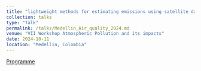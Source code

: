 ```yaml
---
title: "lightweight methods for estimating emissions using satellite data."
collection: talks
type: "Talk"
permalink: /talks/Medellin_Air_quality_2024.md
venue: "VII Workshop Atmospheric Pollution and its impacts"
date: 2024-10-11
location: "Medellin, Colombia"
---
```


[Programme](https://www.linkedin.com/feed/update/urn:li:activity:7250493392390864897/)
